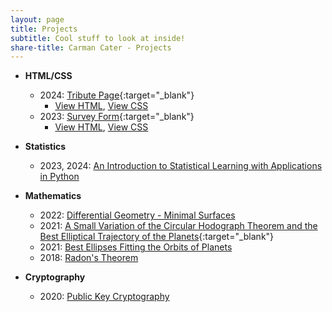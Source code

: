 ```yaml
---
layout: page
title: Projects
subtitle: Cool stuff to look at inside!
share-title: Carman Cater - Projects
---
```


- **HTML/CSS**
    - 2024: [Tribute Page](tributepage.html){:target="_blank"}
        - [View HTML](TributePageHTML.md), [View CSS](TributePageCSS.md)
    - 2023: [Survey Form](surveyform.html){:target="_blank"}
        - [View HTML](SurveyFormHTML.md), [View CSS](SurveyFormCSS.md)

- **Statistics**
    - 2023, 2024: [An Introduction to Statistical Learning with Applications in Python](ISLP.md)

- **Mathematics**
    - 2022: [Differential Geometry - Minimal Surfaces](minimalSurfacesPresentation.html)
    - 2021: [A Small Variation of the Circular Hodograph Theorem and the Best Elliptical Trajectory of the Planets](https://arxiv.org/abs/2109.11664){:target="_blank"}
    - 2021: [Best Ellipses Fitting the Orbits of Planets](ellipsesFittingTheOrbitsOfPlanetsPaper.html)
    - 2018: [Radon's Theorem](radonsTheoremPresentation.html)

- **Cryptography**
    - 2020: [Public Key Cryptography](publicKeyCryptographyProject.html)